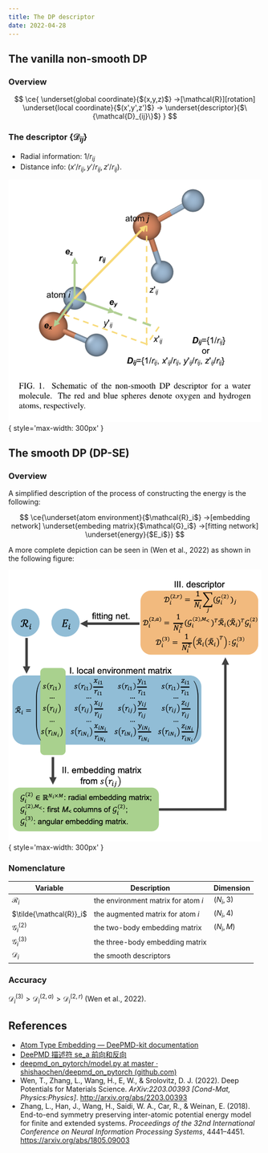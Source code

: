 ```yaml
---
title: The DP descriptor
date: 2022-04-28
---
```




## The vanilla non-smooth DP

### Overview

$$
\ce{
\underset{global coordinate}{$(x,y,z)$} ->[\mathcal{R}][rotation] \underset{local coordinate}{$(x',y',z')$} -> \underset{descriptor}{$\{\mathcal{D}_{ij}\}$}
}
$$

### The descriptor $\{\mathcal{D}_{ij}\}$

- Radial information: $1/r_{ij}$
- Distance info: $(x' / r_{ij}, y' / r_{ij}, z' / r_{ij})$.



![The rotation matrix $\mathcal{R}$ that transforms the global coordinate to the local coordinate in the vanilla non-smooth DP. (Wen et al., 2022)](vanilla-dp.png){ style='max-width: 300px' }

## The smooth DP (DP-SE)

### Overview

A simplified description of the process of constructing the energy is the following:

$$
\ce{\underset{atom environment}{$\mathcal{R}_i$} ->[embedding network] \underset{embeding matrix}{$\mathcal{G}_i$} ->[fitting network] \underset{energy}{$E_i$}}
$$

A more complete depiction can be seen in (Wen et al., 2022) as shown in the following figure:

![The construction of the network (Wen et al., 2022). ](descriptor.png){ style='max-width: 300px' }

### Nomenclature

| Variable                | Description                         | Dimension  |
| ----------------------- | ----------------------------------- | ---------- |
| $\mathcal{R}_i$         | the environment matrix for atom $i$ | $(N_i, 3)$ |
| $\tilde{\mathcal{R}}_i$ | the augmented matrix for atom $i$   | $(N_i, 4)$ |
| $\mathcal{G}^{(2)}_i$   | the two-body embedding matrix       | $(N_i, M)$ |
| $\mathcal{G}^{(3)}_i$   | the three-body embedding matrix     |            |
| $\mathcal{D}_i$         | the smooth descriptors              |            |

### Accuracy

$\mathcal{D}_i^{(3)} > \mathcal{D}_i^{(2,a)} > \mathcal{D}_i^{(2,r)}$ (Wen et al., 2022).


## References

- [Atom Type Embedding — DeePMD-kit documentation](https://docs.deepmodeling.com/projects/deepmd/en/master/development/type-embedding.html)
- [DeePMD 描述符 se_a 前向和反向](https://bytedance.feishu.cn/wiki/wikcnfcYL9NA1L1XwnWUMZ0V9jf)
- [deepmd_on_pytorch/model.py at master · shishaochen/deepmd_on_pytorch (github.com)](https://github.com/shishaochen/deepmd_on_pytorch/blob/master/deepmd_pt/model.py)
- Wen, T., Zhang, L., Wang, H., E, W., & Srolovitz, D. J. (2022). Deep Potentials for Materials Science. *ArXiv:2203.00393 [Cond-Mat, Physics:Physics]*. http://arxiv.org/abs/2203.00393
- Zhang, L., Han, J., Wang, H., Saidi, W. A., Car, R., & Weinan, E. (2018). End-to-end symmetry preserving inter-atomic potential energy model for finite and extended systems. *Proceedings of the 32nd International Conference on Neural Information Processing Systems*, 4441–4451. https://arxiv.org/abs/1805.09003
